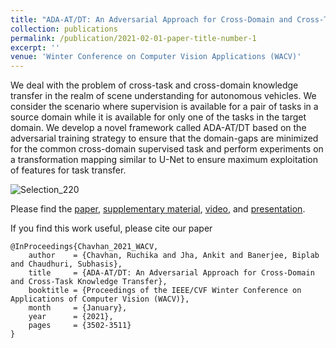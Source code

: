 ```yaml
---
title: "ADA-AT/DT: An Adversarial Approach for Cross-Domain and Cross-Task Knowledge Transfer"
collection: publications
permalink: /publication/2021-02-01-paper-title-number-1
excerpt: ''
venue: 'Winter Conference on Computer Vision Applications (WACV)'
---
```

We deal with the problem of cross-task and cross-domain knowledge transfer in the realm of scene understanding for autonomous vehicles. We consider the scenario where supervision is available for a pair of tasks in a source domain while it is available for only one of the tasks in the target domain. We develop a novel framework called ADA-AT/DT based on the adversarial training strategy to ensure that the domain-gaps are minimized for the common cross-domain supervised task and perform experiments on a transformation mapping similar to U-Net to ensure maximum exploitation of features for task transfer.

![Selection_220](https://user-images.githubusercontent.com/32021556/136277624-32679973-00aa-49c5-8989-4ca9c28cff32.png)


Please find the [paper](https://openaccess.thecvf.com/content/WACV2021/papers/Chavhan_ADA-ATDT_An_Adversarial_Approach_for_Cross-Domain_and_Cross-Task_Knowledge_Transfer_WACV_2021_paper.pdf), [supplementary material](https://openaccess.thecvf.com/content/WACV2021/supplemental/Chavhan_ADA-ATDT_An_Adversarial_WACV_2021_supplemental.pdf), [video](https://www.youtube.com/watch?v=UwehAyT2gjw), and [presentation](/files/wacv_ppt.pdf).

If you find this work useful, please cite our paper
```
@InProceedings{Chavhan_2021_WACV,
    author    = {Chavhan, Ruchika and Jha, Ankit and Banerjee, Biplab and Chaudhuri, Subhasis},
    title     = {ADA-AT/DT: An Adversarial Approach for Cross-Domain and Cross-Task Knowledge Transfer},
    booktitle = {Proceedings of the IEEE/CVF Winter Conference on Applications of Computer Vision (WACV)},
    month     = {January},
    year      = {2021},
    pages     = {3502-3511}
}
```
